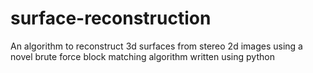 # surface-reconstruction
An algorithm to reconstruct 3d surfaces from stereo 2d images using a novel brute force block matching algorithm written using python
